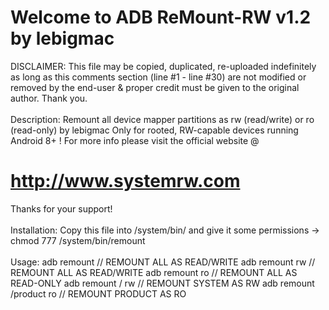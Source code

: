 <h1>Welcome to ADB ReMount-RW v1.2 by lebigmac</h1>

DISCLAIMER: This file may be copied, duplicated, re-uploaded indefinitely as long as this comments section (line #1 - line #30) are not modified or removed by the end-user & proper credit must be given to the original author. Thank you.<br><br>
Description: Remount all device mapper partitions as rw (read/write) or ro (read-only) by lebigmac
Only for rooted, RW-capable devices running Android 8+ !
For more info please visit the official website @
# http://www.systemrw.com
Thanks for your support!
<br><br>
Installation:
   Copy this file into /system/bin/ and give it some permissions -> chmod 777 /system/bin/remount
<br><br>
Usage:
   adb remount   		        // REMOUNT ALL AS READ/WRITE
   adb remount rw   	    	// REMOUNT ALL AS READ/WRITE
   adb remount ro		        // REMOUNT ALL AS READ-ONLY
   adb remount / rw	      	// REMOUNT SYSTEM AS RW
   adb remount /product ro	// REMOUNT PRODUCT AS RO
